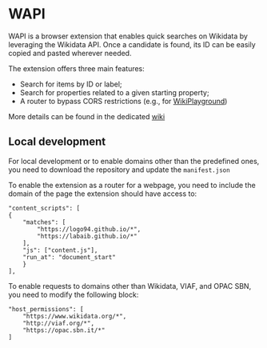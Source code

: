 # WAPI

WAPI is a browser extension that enables quick searches on Wikidata by leveraging the Wikidata API. Once a candidate is found, its ID can be easily copied and pasted wherever needed. 

The extension offers three main features:
- Search for items by ID or label;
- Search for properties related to a given starting property;
- A router to bypass CORS restrictions (e.g., for [WikiPlayground](https://labaib.github.io/WikiPlayground2.0/))

More details can be found in the dedicated [wiki](https://github.com/logo94/WAPI/wiki/WAPI)



## Local development

For local development or to enable domains other than the predefined ones, you need to download the repository and update the `manifest.json`

To enable the extension as a router for a webpage, you need to include the domain of the page the extension should have access to:

```
"content_scripts": [
{
    "matches": [
        "https://logo94.github.io/*",
        "https://labaib.github.io/*"
    ],
    "js": ["content.js"],
    "run_at": "document_start"
    }
],
```

To enable requests to domains other than Wikidata, VIAF, and OPAC SBN, you need to modify the following block:
```
"host_permissions": [
    "https://www.wikidata.org/*",
    "http://viaf.org/*",
    "https://opac.sbn.it/*"
]
```
